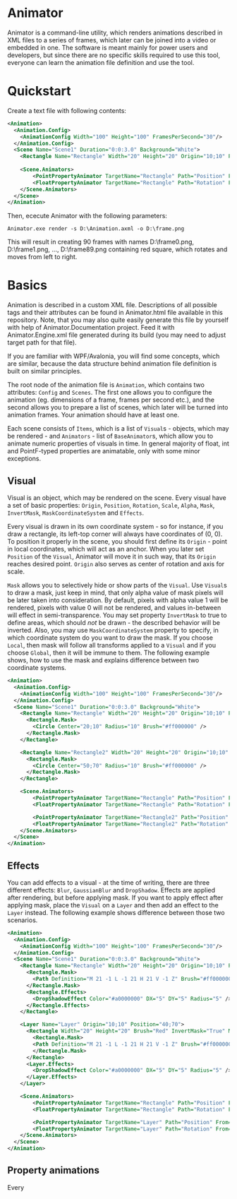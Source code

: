 # Animator

Animator is a command-line utility, which renders animations described in XML files to a series of frames, which later can be joined into a video or embedded in one. The software is meant mainly for power users and developers, but since there are no specific skills required to use this tool, everyone can learn the animation file definition and use the tool.

# Quickstart

Create a text file with following contents:

```xml
<Animation>
  <Animation.Config>
    <AnimationConfig Width="100" Height="100" FramesPerSecond="30"/>
  </Animation.Config>
  <Scene Name="Scene1" Duration="0:0:3.0" Background="White">
    <Rectangle Name="Rectangle" Width="20" Height="20" Origin="10;10" Position="40;50" Brush="Red" />
        
    <Scene.Animators>
        <PointPropertyAnimator TargetName="Rectangle" Path="Position" From="40;50" To="60;50" StartTime="0:0:0.0" EndTime="0:0:3.0" EasingFunction="EaseCubicBoth" />
        <FloatPropertyAnimator TargetName="Rectangle" Path="Rotation" From="0" To="360" StartTime="0:0:0.0" EndTime="0:0:3.0" EasingFunction="EaseCubicBoth" />
    </Scene.Animators>
  </Scene>
</Animation>
```

Then, ececute Animator with the following parameters:

```
Animator.exe render -s D:\Animation.axml -o D:\frame.png
```

This will result in creating 90 frames with names D:\frame0.png, D:\frame1.png, ..., D:\frame89.png containing red square, which rotates and moves from left to right.

# Basics

Animation is described in a custom XML file. Descriptions of all possible tags and their attributes can be found in Animator.html file available in this repository. Note, that you may also quite easily generate this file by yourself with help of Animator.Documentation project. Feed it with Animator.Engine.xml file generated during its build (you may need to adjust target path for that file).

If you are familiar with WPF/Avalonia, you will find some concepts, which are similar, because the data structure behind animation file definition is built on similar principles.

The root node of the animation file is `Animation`, which contains two attributes: `Config` and `Scenes`. The first one allows you to configure the animation (eg. dimensions of a frame, frames per second etc.), and the second allows you to prepare a list of scenes, which later will be turned into animation frames. Your animation should have at least one.

Each scene consists of `Items`, which is a list of `Visual`s - objects, which may be rendered - and `Animators` - list of `BaseAnimator`s, which allow you to animate numeric properties of visuals in time. In general majority of float, int and PointF-typed properties are animatable, only with some minor exceptions.

## Visual

Visual is an object, which may be rendered on the scene. Every visual have a set of basic properties: `Origin`, `Position`, `Rotation`, `Scale`, `Alpha`, `Mask`, `InvertMask`, `MaskCoordinateSystem` and `Effects`.

Every visual is drawn in its own coordinate system - so for instance, if you draw a rectangle, its left-top corner will always have coordinates of (0, 0). To position it properly in the scene, you should first define its `Origin` - point in local coordinates, which will act as an anchor. When you later set `Position` of the `Visual`, Animator will move it in such way, that its `Origin` reaches desired point. `Origin` also serves as center of rotation and axis for scale.

`Mask` allows you to selectively hide or show parts of the `Visual`. Use `Visual`s to draw a mask, just keep in mind, that only alpha value of mask pixels will be later taken into consideration. By default, pixels with alpha value 1 will be rendered, pixels with value 0 will not be rendered, and values in-between will effect in semi-transparence. You may set property `InvertMask` to true to define areas, which should *not* be drawn - the described behavior will be inverted. Also, you may use `MaskCoordinateSystem` property to specify, in which coordinate system do you want to draw the mask. If you choose `Local`, then mask will follow all transforms applied to a `Visual` and if you choose `Global`, then it will be immune to them. The following example shows, how to use the mask and explains difference between two coordinate systems.

```xml
<Animation>
  <Animation.Config>
    <AnimationConfig Width="100" Height="100" FramesPerSecond="30"/>
  </Animation.Config>
  <Scene Name="Scene1" Duration="0:0:3.0" Background="White">
    <Rectangle Name="Rectangle" Width="20" Height="20" Origin="10;10" Position="40;30" Brush="Red" InvertMask="True" MaskCoordinateSystem="Local">
      <Rectangle.Mask>
        <Circle Center="20;10" Radius="10" Brush="#ff000000" />
      </Rectangle.Mask>
    </Rectangle>

    <Rectangle Name="Rectangle2" Width="20" Height="20" Origin="10;10" Position="40;70" Brush="Red" InvertMask="True" MaskCoordinateSystem="Global">
      <Rectangle.Mask>
        <Circle Center="50;70" Radius="10" Brush="#ff000000" />
      </Rectangle.Mask>
    </Rectangle>

    <Scene.Animators>
        <PointPropertyAnimator TargetName="Rectangle" Path="Position" From="40;30" To="60;30" StartTime="0:0:0.0" EndTime="0:0:3.0" EasingFunction="EaseCubicBoth" />
        <FloatPropertyAnimator TargetName="Rectangle" Path="Rotation" From="0" To="360" StartTime="0:0:0.0" EndTime="0:0:3.0" EasingFunction="EaseCubicBoth" />

        <PointPropertyAnimator TargetName="Rectangle2" Path="Position" From="40;70" To="60;70" StartTime="0:0:0.0" EndTime="0:0:3.0" EasingFunction="EaseCubicBoth" />
        <FloatPropertyAnimator TargetName="Rectangle2" Path="Rotation" From="0" To="360" StartTime="0:0:0.0" EndTime="0:0:3.0" EasingFunction="EaseCubicBoth" />
    </Scene.Animators>
  </Scene>
</Animation>
```

## Effects

You can add effects to a visual - at the time of writing, there are three different effects: `Blur`, `GaussianBlur` and `DropShadow`. Effects are applied after rendering, but before applying mask. If you want to apply effect after applying mask, place the `Visual` on a `Layer` and then add an effect to the `Layer` instead. The following example shows difference between those two scenarios.

```xml
<Animation>
  <Animation.Config>
    <AnimationConfig Width="100" Height="100" FramesPerSecond="30"/>
  </Animation.Config>
  <Scene Name="Scene1" Duration="0:0:3.0" Background="White">
    <Rectangle Name="Rectangle" Width="20" Height="20" Origin="10;10" Position="40;30" Brush="Red" InvertMask="True" MaskCoordinateSystem="Local">
      <Rectangle.Mask>
        <Path Definition="M 21 -1 L -1 21 H 21 V -1 Z" Brush="#ff000000" />
      </Rectangle.Mask>
      <Rectangle.Effects>
        <DropShadowEffect Color="#a0000000" DX="5" DY="5" Radius="5" />
      </Rectangle.Effects>
    </Rectangle>

    <Layer Name="Layer" Origin="10;10" Position="40;70">
      <Rectangle Width="20" Height="20" Brush="Red" InvertMask="True" MaskCoordinateSystem="Local">
        <Rectangle.Mask>
        <Path Definition="M 21 -1 L -1 21 H 21 V -1 Z" Brush="#ff000000" />
        </Rectangle.Mask>
      </Rectangle>
      <Layer.Effects>
        <DropShadowEffect Color="#a0000000" DX="5" DY="5" Radius="5" />
      </Layer.Effects>
    </Layer>

    <Scene.Animators>
        <PointPropertyAnimator TargetName="Rectangle" Path="Position" From="40;30" To="60;30" StartTime="0:0:0.0" EndTime="0:0:3.0" EasingFunction="EaseCubicBoth" />
        <FloatPropertyAnimator TargetName="Rectangle" Path="Rotation" From="0" To="360" StartTime="0:0:0.0" EndTime="0:0:3.0" EasingFunction="EaseCubicBoth" />

        <PointPropertyAnimator TargetName="Layer" Path="Position" From="40;70" To="60;70" StartTime="0:0:0.0" EndTime="0:0:3.0" EasingFunction="EaseCubicBoth" />
        <FloatPropertyAnimator TargetName="Layer" Path="Rotation" From="0" To="360" StartTime="0:0:0.0" EndTime="0:0:3.0" EasingFunction="EaseCubicBoth" />
    </Scene.Animators>
  </Scene>
</Animation>
```

## Property animations

Every 